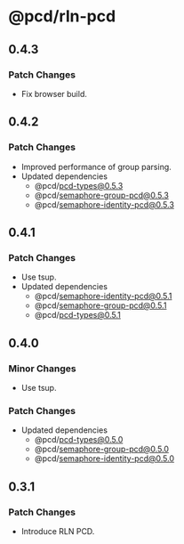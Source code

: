 # @pcd/rln-pcd

## 0.4.3

### Patch Changes

- Fix browser build.

## 0.4.2

### Patch Changes

- Improved performance of group parsing.
- Updated dependencies
  - @pcd/pcd-types@0.5.3
  - @pcd/semaphore-group-pcd@0.5.3
  - @pcd/semaphore-identity-pcd@0.5.3

## 0.4.1

### Patch Changes

- Use tsup.
- Updated dependencies
  - @pcd/semaphore-identity-pcd@0.5.1
  - @pcd/semaphore-group-pcd@0.5.1
  - @pcd/pcd-types@0.5.1

## 0.4.0

### Minor Changes

- Use tsup.

### Patch Changes

- Updated dependencies
  - @pcd/pcd-types@0.5.0
  - @pcd/semaphore-group-pcd@0.5.0
  - @pcd/semaphore-identity-pcd@0.5.0

## 0.3.1

### Patch Changes

- Introduce RLN PCD.
